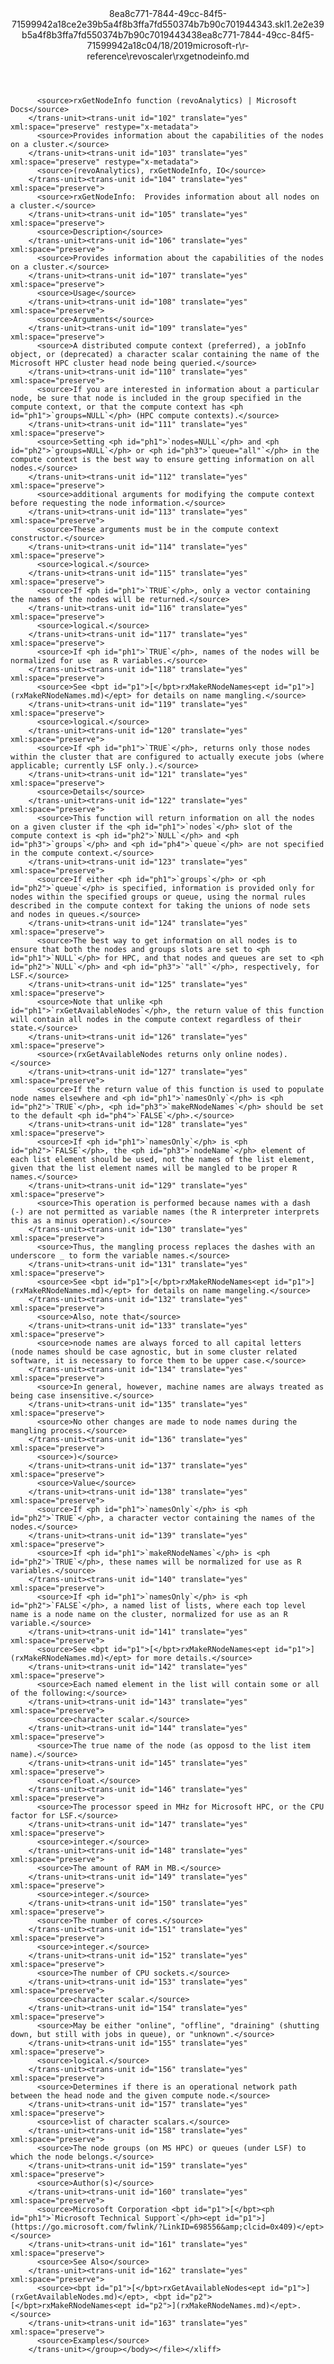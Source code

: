 <?xml version="1.0"?><xliff version="1.2" xmlns="urn:oasis:names:tc:xliff:document:1.2" xmlns:xsi="http://www.w3.org/2001/XMLSchema-instance" xsi:schemaLocation="urn:oasis:names:tc:xliff:document:1.2 xliff-core-1.2-transitional.xsd"><file datatype="xml" original="rxgetnodeinfo.md" source-language="en-US" target-language="en-US"><header><tool tool-id="mdxliff" tool-name="mdxliff" tool-version="1.0-d1654b2" tool-company="Microsoft" /><xliffext:skl_file_name xmlns:xliffext="urn:microsoft:content:schema:xliffextensions">8ea8c771-7844-49cc-84f5-71599942a18ce2e39b5a4f8b3ffa7fd550374b7b90c701944343.skl</xliffext:skl_file_name><xliffext:version xmlns:xliffext="urn:microsoft:content:schema:xliffextensions">1.2</xliffext:version><xliffext:ms.openlocfilehash xmlns:xliffext="urn:microsoft:content:schema:xliffextensions">e2e39b5a4f8b3ffa7fd550374b7b90c701944343</xliffext:ms.openlocfilehash><xliffext:ms.sourcegitcommit xmlns:xliffext="urn:microsoft:content:schema:xliffextensions">8ea8c771-7844-49cc-84f5-71599942a18c</xliffext:ms.sourcegitcommit><xliffext:ms.lasthandoff xmlns:xliffext="urn:microsoft:content:schema:xliffextensions">04/18/2019</xliffext:ms.lasthandoff><xliffext:ms.openlocfilepath xmlns:xliffext="urn:microsoft:content:schema:xliffextensions">microsoft-r\r-reference\revoscaler\rxgetnodeinfo.md</xliffext:ms.openlocfilepath></header><body><group id="content" extype="content"><trans-unit id="101" translate="yes" xml:space="preserve" restype="x-metadata">
          <source>rxGetNodeInfo function (revoAnalytics) | Microsoft Docs</source>
        </trans-unit><trans-unit id="102" translate="yes" xml:space="preserve" restype="x-metadata">
          <source>Provides information about the capabilities of the nodes on a cluster.</source>
        </trans-unit><trans-unit id="103" translate="yes" xml:space="preserve" restype="x-metadata">
          <source>(revoAnalytics), rxGetNodeInfo, IO</source>
        </trans-unit><trans-unit id="104" translate="yes" xml:space="preserve">
          <source>rxGetNodeInfo:  Provides information about all nodes on a cluster.</source>
        </trans-unit><trans-unit id="105" translate="yes" xml:space="preserve">
          <source>Description</source>
        </trans-unit><trans-unit id="106" translate="yes" xml:space="preserve">
          <source>Provides information about the capabilities of the nodes on a cluster.</source>
        </trans-unit><trans-unit id="107" translate="yes" xml:space="preserve">
          <source>Usage</source>
        </trans-unit><trans-unit id="108" translate="yes" xml:space="preserve">
          <source>Arguments</source>
        </trans-unit><trans-unit id="109" translate="yes" xml:space="preserve">
          <source>A distributed compute context (preferred), a jobInfo object, or (deprecated) a character scalar containing the name of the Microsoft HPC cluster head node being queried.</source>
        </trans-unit><trans-unit id="110" translate="yes" xml:space="preserve">
          <source>If you are interested in information about a particular node, be sure that node is included in the group specified in the compute context, or that the compute context has <ph id="ph1">`groups=NULL`</ph> (HPC compute contexts).</source>
        </trans-unit><trans-unit id="111" translate="yes" xml:space="preserve">
          <source>Setting <ph id="ph1">`nodes=NULL`</ph> and <ph id="ph2">`groups=NULL`</ph> or <ph id="ph3">`queue="all"`</ph> in the compute context is the best way to ensure getting information on all nodes.</source>
        </trans-unit><trans-unit id="112" translate="yes" xml:space="preserve">
          <source>additional arguments for modifying the compute context before requesting the node information.</source>
        </trans-unit><trans-unit id="113" translate="yes" xml:space="preserve">
          <source>These arguments must be in the compute context constructor.</source>
        </trans-unit><trans-unit id="114" translate="yes" xml:space="preserve">
          <source>logical.</source>
        </trans-unit><trans-unit id="115" translate="yes" xml:space="preserve">
          <source>If <ph id="ph1">`TRUE`</ph>, only a vector containing the names of the nodes will be returned.</source>
        </trans-unit><trans-unit id="116" translate="yes" xml:space="preserve">
          <source>logical.</source>
        </trans-unit><trans-unit id="117" translate="yes" xml:space="preserve">
          <source>If <ph id="ph1">`TRUE`</ph>, names of the nodes will be normalized for use  as R variables.</source>
        </trans-unit><trans-unit id="118" translate="yes" xml:space="preserve">
          <source>See <bpt id="p1">[</bpt>rxMakeRNodeNames<ept id="p1">](rxMakeRNodeNames.md)</ept> for details on name mangling.</source>
        </trans-unit><trans-unit id="119" translate="yes" xml:space="preserve">
          <source>logical.</source>
        </trans-unit><trans-unit id="120" translate="yes" xml:space="preserve">
          <source>If <ph id="ph1">`TRUE`</ph>, returns only those nodes within the cluster that are configured to actually execute jobs (where applicable; currently LSF only.).</source>
        </trans-unit><trans-unit id="121" translate="yes" xml:space="preserve">
          <source>Details</source>
        </trans-unit><trans-unit id="122" translate="yes" xml:space="preserve">
          <source>This function will return information on all the nodes on a given cluster if the <ph id="ph1">`nodes`</ph> slot of the compute context is <ph id="ph2">`NULL`</ph> and <ph id="ph3">`groups`</ph> and <ph id="ph4">`queue`</ph> are not specified in the compute context.</source>
        </trans-unit><trans-unit id="123" translate="yes" xml:space="preserve">
          <source>If either <ph id="ph1">`groups`</ph> or <ph id="ph2">`queue`</ph> is specified, information is provided only for nodes within the specified groups or queue, using the normal rules described in the compute context for taking the unions of node sets and nodes in queues.</source>
        </trans-unit><trans-unit id="124" translate="yes" xml:space="preserve">
          <source>The best way to get information on all nodes is to ensure that both the nodes and groups slots are set to <ph id="ph1">`NULL`</ph> for HPC, and that nodes and queues are set to <ph id="ph2">`NULL`</ph> and <ph id="ph3">`"all"`</ph>, respectively, for LSF.</source>
        </trans-unit><trans-unit id="125" translate="yes" xml:space="preserve">
          <source>Note that unlike <ph id="ph1">`rxGetAvailableNodes`</ph>, the return value of this function will contain all nodes in the compute context regardless of their state.</source>
        </trans-unit><trans-unit id="126" translate="yes" xml:space="preserve">
          <source>(rxGetAvailableNodes returns only online nodes).</source>
        </trans-unit><trans-unit id="127" translate="yes" xml:space="preserve">
          <source>If the return value of this function is used to populate node names elsewhere and <ph id="ph1">`namesOnly`</ph> is <ph id="ph2">`TRUE`</ph>, <ph id="ph3">`makeRNodeNames`</ph> should be set to the default <ph id="ph4">`FALSE`</ph>.</source>
        </trans-unit><trans-unit id="128" translate="yes" xml:space="preserve">
          <source>If <ph id="ph1">`namesOnly`</ph> is <ph id="ph2">`FALSE`</ph>, the <ph id="ph3">`nodeName`</ph> element of each list element should be used, not the names of the list element, given that the list element names will be mangled to be proper R names.</source>
        </trans-unit><trans-unit id="129" translate="yes" xml:space="preserve">
          <source>This operation is performed because names with a dash (-) are not permitted as variable names (the R interpreter interprets this as a minus operation).</source>
        </trans-unit><trans-unit id="130" translate="yes" xml:space="preserve">
          <source>Thus, the mangling process replaces the dashes with an underscore _ to form the variable names.</source>
        </trans-unit><trans-unit id="131" translate="yes" xml:space="preserve">
          <source>See <bpt id="p1">[</bpt>rxMakeRNodeNames<ept id="p1">](rxMakeRNodeNames.md)</ept> for details on name mangeling.</source>
        </trans-unit><trans-unit id="132" translate="yes" xml:space="preserve">
          <source>Also, note that</source>
        </trans-unit><trans-unit id="133" translate="yes" xml:space="preserve">
          <source>node names are always forced to all capital letters (node names should be case agnostic, but in some cluster related software, it is necessary to force them to be upper case.</source>
        </trans-unit><trans-unit id="134" translate="yes" xml:space="preserve">
          <source>In general, however, machine names are always treated as being case insensitive.</source>
        </trans-unit><trans-unit id="135" translate="yes" xml:space="preserve">
          <source>No other changes are made to node names during the mangling process.</source>
        </trans-unit><trans-unit id="136" translate="yes" xml:space="preserve">
          <source>)</source>
        </trans-unit><trans-unit id="137" translate="yes" xml:space="preserve">
          <source>Value</source>
        </trans-unit><trans-unit id="138" translate="yes" xml:space="preserve">
          <source>If <ph id="ph1">`namesOnly`</ph> is <ph id="ph2">`TRUE`</ph>, a character vector containing the names of the nodes.</source>
        </trans-unit><trans-unit id="139" translate="yes" xml:space="preserve">
          <source>If <ph id="ph1">`makeRNodeNames`</ph> is <ph id="ph2">`TRUE`</ph>, these names will be normalized for use as R variables.</source>
        </trans-unit><trans-unit id="140" translate="yes" xml:space="preserve">
          <source>If <ph id="ph1">`namesOnly`</ph> is <ph id="ph2">`FALSE`</ph>, a named list of lists, where each top level name is a node name on the cluster, normalized for use as an R variable.</source>
        </trans-unit><trans-unit id="141" translate="yes" xml:space="preserve">
          <source>See <bpt id="p1">[</bpt>rxMakeRNodeNames<ept id="p1">](rxMakeRNodeNames.md)</ept> for more details.</source>
        </trans-unit><trans-unit id="142" translate="yes" xml:space="preserve">
          <source>Each named element in the list will contain some or all of the following:</source>
        </trans-unit><trans-unit id="143" translate="yes" xml:space="preserve">
          <source>character scalar.</source>
        </trans-unit><trans-unit id="144" translate="yes" xml:space="preserve">
          <source>The true name of the node (as opposd to the list item name).</source>
        </trans-unit><trans-unit id="145" translate="yes" xml:space="preserve">
          <source>float.</source>
        </trans-unit><trans-unit id="146" translate="yes" xml:space="preserve">
          <source>The processor speed in MHz for Microsoft HPC, or the CPU factor for LSF.</source>
        </trans-unit><trans-unit id="147" translate="yes" xml:space="preserve">
          <source>integer.</source>
        </trans-unit><trans-unit id="148" translate="yes" xml:space="preserve">
          <source>The amount of RAM in MB.</source>
        </trans-unit><trans-unit id="149" translate="yes" xml:space="preserve">
          <source>integer.</source>
        </trans-unit><trans-unit id="150" translate="yes" xml:space="preserve">
          <source>The number of cores.</source>
        </trans-unit><trans-unit id="151" translate="yes" xml:space="preserve">
          <source>integer.</source>
        </trans-unit><trans-unit id="152" translate="yes" xml:space="preserve">
          <source>The number of CPU sockets.</source>
        </trans-unit><trans-unit id="153" translate="yes" xml:space="preserve">
          <source>character scalar.</source>
        </trans-unit><trans-unit id="154" translate="yes" xml:space="preserve">
          <source>May be either "online", "offline", "draining" (shutting down, but still with jobs in queue), or "unknown".</source>
        </trans-unit><trans-unit id="155" translate="yes" xml:space="preserve">
          <source>logical.</source>
        </trans-unit><trans-unit id="156" translate="yes" xml:space="preserve">
          <source>Determines if there is an operational network path between the head node and the given compute node.</source>
        </trans-unit><trans-unit id="157" translate="yes" xml:space="preserve">
          <source>list of character scalars.</source>
        </trans-unit><trans-unit id="158" translate="yes" xml:space="preserve">
          <source>The node groups (on MS HPC) or queues (under LSF) to which the node belongs.</source>
        </trans-unit><trans-unit id="159" translate="yes" xml:space="preserve">
          <source>Author(s)</source>
        </trans-unit><trans-unit id="160" translate="yes" xml:space="preserve">
          <source>Microsoft Corporation <bpt id="p1">[</bpt><ph id="ph1">`Microsoft Technical Support`</ph><ept id="p1">](https://go.microsoft.com/fwlink/?LinkID=698556&amp;clcid=0x409)</ept></source>
        </trans-unit><trans-unit id="161" translate="yes" xml:space="preserve">
          <source>See Also</source>
        </trans-unit><trans-unit id="162" translate="yes" xml:space="preserve">
          <source><bpt id="p1">[</bpt>rxGetAvailableNodes<ept id="p1">](rxGetAvailableNodes.md)</ept>, <bpt id="p2">[</bpt>rxMakeRNodeNames<ept id="p2">](rxMakeRNodeNames.md)</ept>.</source>
        </trans-unit><trans-unit id="163" translate="yes" xml:space="preserve">
          <source>Examples</source>
        </trans-unit></group></body></file></xliff>